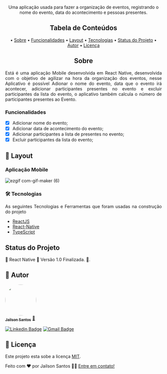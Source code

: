 <p align="center">
  Uma aplicação usada para fazer a organização de eventos, registrando o nome do evento, data do acontecimento e pessoas presentes.
</p>

<h2 align="center">Tabela de Conteúdos</h2>
<p align="center">
  • <a href="#sobre">Sobre</a>
  • <a href="#funcionalidades">Funcionalidades</a>
  • <a href="#layout">Layout</a>
  • <a href="#tecnologias">Tecnologias</a> 
  • <a href="#status">Status do Projeto</a> 
  • <a href="#autor">Autor</a>
  • <a href="#licenca">Licença</a>
</p>

<h2 align="center" id="sobre">Sobre</h2>
<p align="justify">  Está é uma aplicação Mobile desenvolvida em React Native, desenvolvida com o objetivo de agilizar na hora da organização dos eventos, nesse Aplicativo é possível Adionar o nome do evento, data que o evento irá acontecer, adicionar participantes presentes no evento e excluir participantes da lista do evento, o aplicativo também calcula o número de participantes presentes ao Evento.</p>

<h3 align="left" id="funcionalidades">Funcionalidades</h3>

- [x] Adicionar nome do evento;
- [x] Adicionar data de acontecimento do evento;
- [x] Adicionar participantes a lista de presentes no evento;
- [x] Excluir participantes da lista do evento;

<h2 align="left" id="layout">🎨 Layout</h2>
<h3 align="left" id="layout">Aplicação Mobile</h3>

![ezgif com-gif-maker (6)](https://user-images.githubusercontent.com/11697713/182002615-d9da6a54-9ee7-4b36-a76d-4586b23f4deb.gif)

<h3 align="left" id="tecnologias">🛠 Tecnologias</h3>
<p align="justify">As seguintes Tecnologias e Ferramentas que foram usadas na construção do projeto</p>

- [ReactJS](https://pt-br.reactjs.org)
- [React-Native](https://reactnative.dev/)
- [TypeScript](https://www.typescriptlang.org/)

<h2 align="left" id="status">Status do Projeto</h2>
<p align="left"> 🚧  React Native 🚀 Versão 1.0 Finalizada.  🚧.</p>

<h2 align="left" id="autor">🦸 Autor</h2>
<a href="https://github.com/JailsonSantos">
 <img style="border-radius: 50%;" src="https://avatars.githubusercontent.com/u/11697713?s=96&v=4" width="100px;" alt=""/>
 <br />
 <sub><b>Jailson Santos</b></sub></a> <a href="https://www.linkedin.com/in/jailson-santos-726395104/" title="Jailson Santos">🚀</a>
 <br />

[![Linkedin Badge](https://img.shields.io/badge/-Jailson-blue?style=flat-square&logo=Linkedin&logoColor=white&link=https://www.linkedin.com/in/jailson-santos-726395104/)](https://www.linkedin.com/in/jailson-santos-726395104/) 
[![Gmail Badge](https://img.shields.io/badge/-jailson.ads007@gmail.com-c14438?style=flat-square&logo=Gmail&logoColor=white&link=mailto:jailson.ads007@gmail.com)](mailto:jailson.ads007@gmail.com)


<h2 align="left" id="licenca">📝 Licença</h2>

Este projeto esta sobe a licença [MIT](./LICENSE).

Feito com ❤️ por Jailson Santos 👋🏽 [Entre em contato!](https://www.linkedin.com/in/jailson-santos-726395104/)